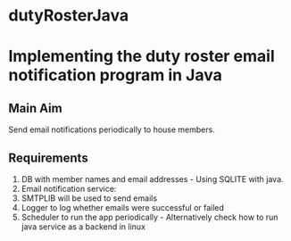 # dutyRosterJava
<h1>Implementing the duty roster email notification program in Java</h1>

<h2>Main Aim</h2> 
<p>Send email notifications periodically to house members.<p>

<h2>Requirements</h2>
    <ol>
    <li>DB with member names and email addresses - Using SQLITE with java.</li>
    <li>Email notification service:
        <li>SMTPLIB will be used to send emails</li>
        <li>Logger to log whether emails were successful or failed</li>
        <li>Scheduler to run the app periodically - Alternatively check how to run java service as a backend in linux</li>
        </li>
